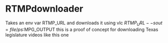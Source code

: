 # RTMPdownloader
Takes an env var RTMP_URL and downloads it using vlc $RTMP_URL --sout=file/ps:$MPG_OUTPUT   this is a proof of concept for downloading Texas legislature videos like this one
